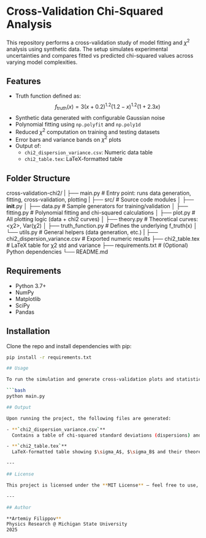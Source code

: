 # Cross-Validation Chi-Squared Analysis

This repository performs a cross-validation study of model fitting and $\chi^2$ analysis using synthetic data. The setup simulates experimental uncertainties and compares fitted vs predicted chi-squared values across varying model complexities.

## Features

- Truth function defined as:  
  $$f_{\text{truth}}(x) = 3(x + 0.2)^{1.2}(1.2 - x)^{1.2}(1 + 2.3x)$$
- Synthetic data generated with configurable Gaussian noise
- Polynomial fitting using $\texttt{np.polyfit}$ and $\texttt{np.poly1d}$
- Reduced $\chi^2$ computation on training and testing datasets
- Error bars and variance bands on $\chi^2$ plots
- Output of:
  - `chi2_dispersion_variance.csv`: Numeric data table
  - `chi2_table.tex`: LaTeX-formatted table

## Folder Structure

cross-validation-chi2/
|
├── main.py                  # Entry point: runs data generation, fitting, cross-validation, plotting
|
├── src/                     # Source code modules
│   ├── __init__.py
│   ├── data.py              # Sample generators for training/validation
│   ├── fitting.py           # Polynomial fitting and chi-squared calculations
│   ├── plot.py              # All plotting logic (data + chi2 curves)
│   ├── theory.py            # Theoretical curves: <χ2>, Var(χ2)
│   ├── truth_function.py    # Defines the underlying f_truth(x)
│   └── utils.py             # General helpers (data generation, etc.)
|
├── chi2_dispersion_variance.csv     # Exported numeric results
├── chi2_table.tex                   # LaTeX table for χ2 std and variance
├── requirements.txt                # (Optional) Python dependencies
└── README.md

## Requirements

- Python 3.7+
- NumPy
- Matplotlib
- SciPy
- Pandas

## Installation

Clone the repo and install dependencies with pip:

```bash
pip install -r requirements.txt

## Usage

To run the simulation and generate cross-validation plots and statistical analysis:

```bash
python main.py

## Output

Upon running the project, the following files are generated:

- **`chi2_dispersion_variance.csv`**  
  Contains a table of chi-squared standard deviations (dispersions) and theoretical variances for both training and testing datasets.

- **`chi2_table.tex`**  
  LaTeX-formatted table showing $\sigma_A$, $\sigma_B$ and their theoretical variance predictions, suitable for inclusion in reports.

---

## License

This project is licensed under the **MIT License** – feel free to use, modify, and distribute.

---

## Author

**Artemiy Filippov**  
Physics Research @ Michigan State University  
2025